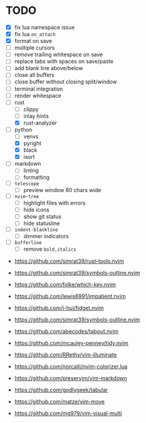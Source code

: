 # TODO

- [x] fix lua namespace issue
- [x] fix lua `on_attach` 
- [x] format on save
- [ ] multiple cursors
- [ ] remove trailing whitespace on save
- [ ] replace tabs with spaces on save/paste
- [ ] add blank line above/below
- [ ] close all buffers
- [ ] close buffer without closing split/window
- [ ] terminal integration
- [ ] render whitespace
- [ ] rust
    - [ ] clippy
    - [ ] inlay hints
    - [x] rust-analyzer
- [ ] python
    - [ ] venvs
    - [x] pyright
    - [x] black
    - [x] isort
- [ ] markdown
    - [ ] linting
    - [ ] formatting
- [ ] `telescope`
    - [ ] preview window 80 chars wide
- [ ] `nvim-tree`
    - [ ] highlight files with errors
    - [ ] hide icons
    - [ ] show git status
    - [ ] hide statusline
- [ ] `indent-blankline`
    - [ ] dimmer indicators
- [ ] `bufferline`
    - [ ] remove `bold,italics`

- https://github.com/simrat39/rust-tools.nvim
- https://github.com/simrat39/symbols-outline.nvim
- https://github.com/folke/which-key.nvim
- https://github.com/lewis6991/impatient.nvim
- https://github.com/j-hui/fidget.nvim
- https://github.com/simrat39/symbols-outline.nvim
- https://github.com/abecodes/tabout.nvim
- https://github.com/mcauley-penney/tidy.nvim
- https://github.com/RRethy/vim-illuminate
- https://github.com/norcalli/nvim-colorizer.lua

- https://github.com/preservim/vim-markdown
- https://github.com/godlygeek/tabular

- https://github.com/matze/vim-move
- https://github.com/mg979/vim-visual-multi

